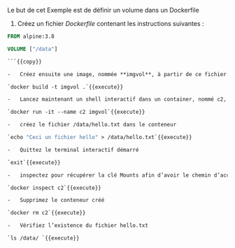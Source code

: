 Le but de cet Exemple est de définir un volume dans un Dockerfile

1.  Créez un fichier *Dockerfile* contenant les instructions
    suivantes :

```dockerfile
FROM alpine:3.8

VOLUME ["/data"]

```{{copy}}

-   Créez ensuite une image, nommée **imgvol**, à partir de ce fichier.

`docker build -t imgvol .`{{execute}}

-   Lancez maintenant un shell interactif dans un container, nommé c2, basé sur l’image  **imgvol**

`docker run -it --name c2 imgvol`{{execute}}

-   créez le fichier /data/hello.txt dans le conteneur

`echo "Ceci un fichier hello" > /data/hello.txt`{{execute}}

-   Quittez le terminal interactif démarré

`exit`{{execute}}

-   inspectez pour récupérer la clé Mounts afin d’avoir le chemin d’accès du volume sur la machine hôte.

`docker inspect c2`{{execute}}

-   Supprimez le conteneur créé

`docker rm c2`{{execute}}

-   Vérifiez l’existence du fichier hello.txt

`ls /data/ `{{execute}}